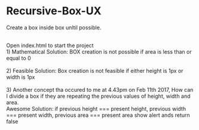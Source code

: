# Recursive-Box-UX
Create a  box inside box unltil possible.

<br>
Open index.html to start the project
<br>
1) Mathematical Solution: BOX creation is not possible if area is less than or equal to 0
<br><br>
2) Feasible Solution: Box creation is not feasible if either height is 1px or width is 1px
<br><br>
3) Another concept tha occured to me at 4.43pm on Feb 11th 2017, How can I divide a box if they are repeating the previous values of height, width and area.<br>
Awesome Solution: if previous height === present height, previous width === present width, previous area === present area
show alert ands return false
